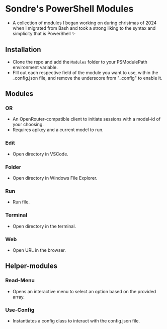 # Sondre's PowerShell Modules

- A collection of modules I began working on during christmas of 2024 when I migrated from Bash and took a strong liking to the syntax and simplicity that is PowerShell ✨

## Installation

- Clone the repo and add the `Modules` folder to your PSModulePath environment variable.
- FIll out each respective field of the module you want to use, within the _config.json file, and remove the underscore from "_config" to enable it.

## Modules

### OR

- An OpenRouter-compatible client to initiate sessions with a model-id of your choosing.
- Requires apikey and a current model to run.

### Edit

- Open directory in VSCode.

### Folder

- Open directory in Windows File Explorer.

### Run

- Run file.

### Terminal

- Open directory in the terminal.

### Web

- Open URL in the browser.

## Helper-modules

### Read-Menu

- Opens an interactive menu to select an option based on the provided array.

### Use-Config

- Instantiates a config class to interact with the config.json file.
